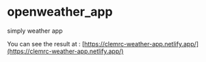 # openweather_app

simply weather app

You can see the result at : [https://clemrc-weather-app.netlify.app/](https://clemrc-weather-app.netlify.app/)
